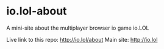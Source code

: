 # io.lol-about

A mini-site about the multiplayer browser io game io.LOL

Live link to this repo: http://io.lol/about
Main site: http://io.lol

